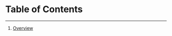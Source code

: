# Table of Contents
__________________________________________________________________________________________________________________________________________________________
<ol dir='auto'>
<li> 
<a href="#1-overview">Overview</a>
</li>

</ol>
